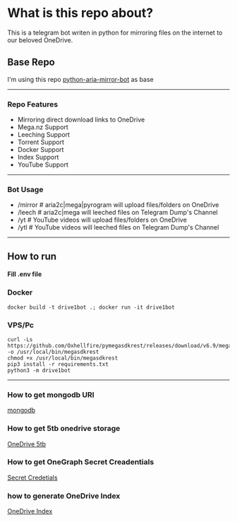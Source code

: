 # What is this repo about?

This is a telegram bot writen in python for mirroring files on the internet to our beloved OneDrive.

## Base Repo
I'm using this repo [python-aria-mirror-bot](https://github.com/lzzy12/python-aria-mirror-bot) as base

---
### Repo Features

- Mirroring direct download links to OneDrive
- Mega.nz Support
- Leeching Support
- Torrent Support
- Docker Support
- Index Support
- YouTube Support

---
### Bot Usage

- /mirror    # aria2c|mega|pyrogram will upload files/folders on OneDrive
- /leech     # aria2c|mega will leeched files on Telegram Dump's Channel
- /yt        # YouTube videos will upload files/folders on OneDrive
- /ytl       # YouTube videos will leeched files on Telegram Dump's Channel

---
## How to run

#### Fill .env file

### Docker
```
docker build -t drive1bot .; docker run -it drive1bot
```

### VPS/Pc
```
curl -Ls https://github.com/Oxhellfire/pymegasdkrest/releases/download/v6.9/megasdkrest -o /usr/local/bin/megasdkrest
chmod +x /usr/local/bin/megasdkrest
pip3 install -r requirements.txt
python3 -m drive1bot
```

---
### How to get mongodb URI 
[mongodb](https://telegra.ph/How-to-get-mongodb-URI-08-28)

### How to get 5tb onedrive storage
[OneDrive 5tb](https://www.youtube.com/watch?v=gcOsnkf1hfc)

### How to get OneGraph Secret Creadentials
[Secret Credetials](https://telegra.ph/How-to-get-OneDrive-Secret-Credentials-08-28)

### how to generate OneDrive Index
[OneDrive Index](https://ovi.swo.moe/docs/getting-started)